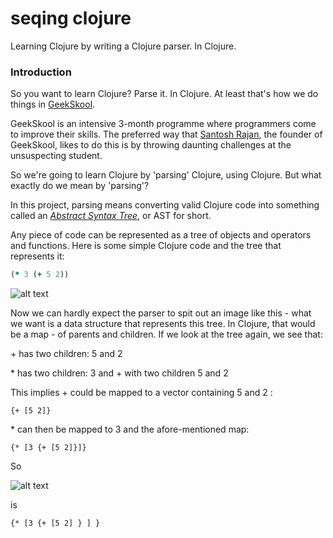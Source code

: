 # seqing clojure
Learning Clojure by writing a Clojure parser. In Clojure.

### Introduction ###

So you want to learn Clojure? Parse it. In Clojure. At least that's how we do things in [GeekSkool][]. 

[GeekSkool]: http://geekskool.com

GeekSkool is an intensive 3-month programme where programmers come to improve their skills. The preferred way that [Santosh Rajan][], the founder of GeekSkool, likes to do this is by throwing daunting challenges at the unsuspecting student. 

[Santosh Rajan]: https://twitter.com/santoshrajan

So we're going to learn Clojure by 'parsing' Clojure, using Clojure. But what exactly do we mean by 'parsing'? 

In this project, parsing means converting valid Clojure code into something called an *[Abstract Syntax Tree][]*, or AST for short.

[Abstract Syntax Tree]: https://en.wikipedia.org/wiki/Abstract_syntax_tree

Any piece of code can be represented as a tree of objects and operators and functions. Here is some simple Clojure code and the tree that represents it:

```clojure
(* 3 (+ 5 2))
```
![alt text][ast]

[ast]: http://www.codeproject.com/KB/recipes/sota_expression_evaluator/simplified_ast.png

Now we can hardly expect the parser to spit out an image like this - what we want is a data structure that represents this tree. In Clojure, that would be a map - of parents and children. If we look at the tree again, 
we see that:

\+ has two children: 5 and 2

\* has two children: 3 and \+ with two children 5 and 2

This implies \+ could be mapped to a vector containing 5 and 2 : 

```
{+ [5 2]}
```

\* can then be mapped to 3 and the afore-mentioned map: 

```
{* [3 {+ [5 2]}]}
```

So 

![alt text][ast]

[ast]: http://www.codeproject.com/KB/recipes/sota_expression_evaluator/simplified_ast.png

is

```
{* [3 {+ [5 2] } ] }
```
